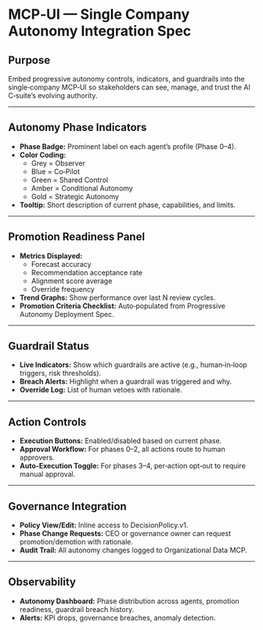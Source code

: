 # MCP‑UI — Single Company Autonomy Integration Spec

## Purpose
Embed progressive autonomy controls, indicators, and guardrails into the single‑company MCP‑UI so stakeholders can see, manage, and trust the AI C‑suite’s evolving authority.

---

## Autonomy Phase Indicators
- **Phase Badge:** Prominent label on each agent’s profile (Phase 0–4).
- **Color Coding:** 
  - Grey = Observer
  - Blue = Co‑Pilot
  - Green = Shared Control
  - Amber = Conditional Autonomy
  - Gold = Strategic Autonomy
- **Tooltip:** Short description of current phase, capabilities, and limits.

---

## Promotion Readiness Panel
- **Metrics Displayed:**
  - Forecast accuracy
  - Recommendation acceptance rate
  - Alignment score average
  - Override frequency
- **Trend Graphs:** Show performance over last N review cycles.
- **Promotion Criteria Checklist:** Auto‑populated from Progressive Autonomy Deployment Spec.

---

## Guardrail Status
- **Live Indicators:** Show which guardrails are active (e.g., human‑in‑loop triggers, risk thresholds).
- **Breach Alerts:** Highlight when a guardrail was triggered and why.
- **Override Log:** List of human vetoes with rationale.

---

## Action Controls
- **Execution Buttons:** Enabled/disabled based on current phase.
- **Approval Workflow:** For phases 0–2, all actions route to human approvers.
- **Auto‑Execution Toggle:** For phases 3–4, per‑action opt‑out to require manual approval.

---

## Governance Integration
- **Policy View/Edit:** Inline access to DecisionPolicy.v1.
- **Phase Change Requests:** CEO or governance owner can request promotion/demotion with rationale.
- **Audit Trail:** All autonomy changes logged to Organizational Data MCP.

---

## Observability
- **Autonomy Dashboard:** Phase distribution across agents, promotion readiness, guardrail breach history.
- **Alerts:** KPI drops, governance breaches, anomaly detection.